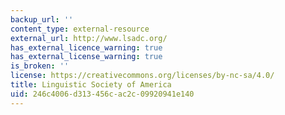 ```yaml
---
backup_url: ''
content_type: external-resource
external_url: http://www.lsadc.org/
has_external_licence_warning: true
has_external_license_warning: true
is_broken: ''
license: https://creativecommons.org/licenses/by-nc-sa/4.0/
title: Linguistic Society of America
uid: 246c4006-d313-456c-ac2c-09920941e140
---
```

